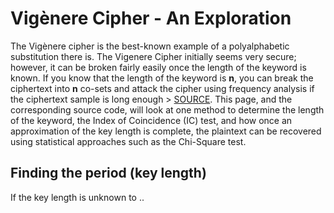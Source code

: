 # Vigènere Cipher - An Exploration
 The Vigènere cipher is the best-known example of a polyalphabetic substitution there is. The Vigenere Cipher initially seems very secure; however, it can be broken fairly easily once the length of the keyword is known. If you know that the length of the keyword is **n**, you can break the ciphertext into **n** co-sets and attack the cipher using frequency analysis if the ciphertext sample is long enough > [SOURCE](https://www.cs.uri.edu/cryptography/classicalvigenerecrypt.htm). This page, and the corresponding source code, will look at one method to determine the length of the keyword, the Index of Coincidence (IC) test, and how once an approximation of the key length is complete, the plaintext can be recovered using statistical approaches such as the Chi-Square test.  
## Finding the period (key length)
If the key length is unknown to ..

